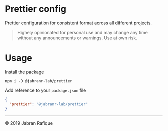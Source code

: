 # Prettier config

Prettier configuration for consistent format across all different projects.

> Highely opinionated for personal use and may change any time without any announcements or warnings. Use at own risk.

# Usage

Install the package

```shell
npm i -D @jabranr-lab/prettier
```

Add reference to your `package.json` file

```json
{
  "prettier": "@jabranr-lab/prettier"
}
```

---

&copy; 2019 Jabran Rafique
